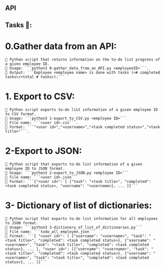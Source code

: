 ## API

## Tasks 📃:

# 0.Gather data from an API:
    💠 Python script that returns information on the to-do list progress of a given employee ID.
    💠 Usage: ```python3 0-gather_data_from_an_API.py <employeeID>```.
    💠 Output: ```Employee <employee name> is done with tasks (<# completed tasks>/<total # tasks>):```

# 1. Export to CSV:
    💠 Python script exports to-do list information of a given employee ID to CSV format.
    💠 Usage: ```python3 1-export_to_CSV.py <employee ID>```
    💠 File name: ```<user id>.csv```.
    💠 Format: ```"<user id>","<username>","<task completed status>","<task title>"```.

# 2-Export to JSON:
    💠 Python script that exports to-do list information of a given employee ID to JSON format.
    💠 Usage: ```python3 2-export_to_JSON.py <employee ID>```
    💠 File name: ```<user id>.json```
    💠 Format: ```{"<user id>": [ {"task": "<task title>", "completed": <task completed status>, "username": "<username>}, ... ]}```

# 3- Dictionary of list of dictionaries:
    💠 Python script that exports to-do list information for all employees to JSON format.
    💠 Usage: ```python3 3-dictionary_of_list_of_dictionaries.py```
    💠 File name: ```todo_all_employee.json```
    💠 Format: ```{ "<user id>": [ {"username": "<username>", "task": "<task title>", "completed": <task completed status>}, {"username": "<username>", "task": "<task title>", "completed": <task completed status>}, ... ], "<user id>": [{"username": "<username>", "task": "<task title>", "completed": <task completed status>}, {"username": "<username>", "task": "<task title>", "completed": <task completed status>}, ... ]}```
